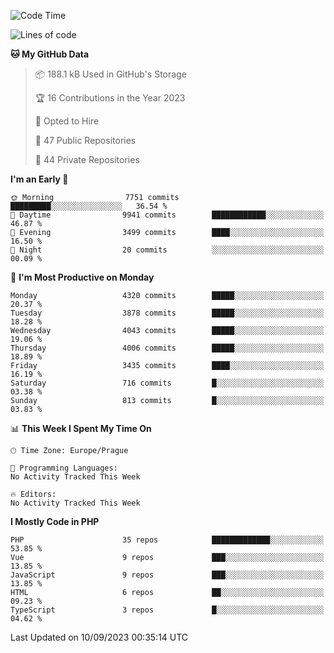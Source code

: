 <!--START_SECTION:waka-->
![Code Time](http://img.shields.io/badge/Code%20Time-1%2C583%20hrs%2058%20mins-blue)

![Lines of code](https://img.shields.io/badge/From%20Hello%20World%20I%27ve%20Written-6.9%20million%20lines%20of%20code-blue)

**🐱 My GitHub Data** 

> 📦 188.1 kB Used in GitHub's Storage 
 > 
> 🏆 16 Contributions in the Year 2023
 > 
> 💼 Opted to Hire
 > 
> 📜 47 Public Repositories 
 > 
> 🔑 44 Private Repositories 
 > 
**I'm an Early 🐤** 

```text
🌞 Morning                7751 commits        █████████░░░░░░░░░░░░░░░░   36.54 % 
🌆 Daytime                9941 commits        ████████████░░░░░░░░░░░░░   46.87 % 
🌃 Evening                3499 commits        ████░░░░░░░░░░░░░░░░░░░░░   16.50 % 
🌙 Night                  20 commits          ░░░░░░░░░░░░░░░░░░░░░░░░░   00.09 % 
```
📅 **I'm Most Productive on Monday** 

```text
Monday                   4320 commits        █████░░░░░░░░░░░░░░░░░░░░   20.37 % 
Tuesday                  3878 commits        █████░░░░░░░░░░░░░░░░░░░░   18.28 % 
Wednesday                4043 commits        █████░░░░░░░░░░░░░░░░░░░░   19.06 % 
Thursday                 4006 commits        █████░░░░░░░░░░░░░░░░░░░░   18.89 % 
Friday                   3435 commits        ████░░░░░░░░░░░░░░░░░░░░░   16.19 % 
Saturday                 716 commits         █░░░░░░░░░░░░░░░░░░░░░░░░   03.38 % 
Sunday                   813 commits         █░░░░░░░░░░░░░░░░░░░░░░░░   03.83 % 
```


📊 **This Week I Spent My Time On** 

```text
🕑︎ Time Zone: Europe/Prague

💬 Programming Languages: 
No Activity Tracked This Week

🔥 Editors: 
No Activity Tracked This Week
```

**I Mostly Code in PHP** 

```text
PHP                      35 repos            █████████████░░░░░░░░░░░░   53.85 % 
Vue                      9 repos             ███░░░░░░░░░░░░░░░░░░░░░░   13.85 % 
JavaScript               9 repos             ███░░░░░░░░░░░░░░░░░░░░░░   13.85 % 
HTML                     6 repos             ██░░░░░░░░░░░░░░░░░░░░░░░   09.23 % 
TypeScript               3 repos             █░░░░░░░░░░░░░░░░░░░░░░░░   04.62 % 
```




 Last Updated on 10/09/2023 00:35:14 UTC
<!--END_SECTION:waka-->
<!--
**AlexKratky/AlexKratky** is a ✨ _special_ ✨ repository because its `README.md` (this file) appears on your GitHub profile.

Here are some ideas to get you started:

- 🔭 I’m currently working on ...
- 🌱 I’m currently learning ...
- 👯 I’m looking to collaborate on ...
- 🤔 I’m looking for help with ...
- 💬 Ask me about ...
- 📫 How to reach me: ...
- 😄 Pronouns: ...
- ⚡ Fun fact: ...
-->

